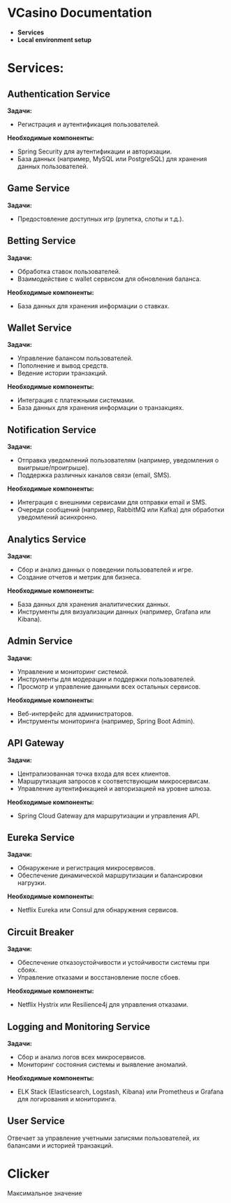 # VCasino Documentation

- **Services**
- **Local environment setup**


# Services:

## Authentication Service

**Задачи:**

-   Регистрация и аутентификация пользователей.

**Необходимые компоненты:**

-   Spring Security для аутентификации и авторизации.
-   База данных (например, MySQL или PostgreSQL) для хранения данных пользователей.

## Game Service

**Задачи:**

-   Предостовление доступных игр (рулетка, слоты и т.д.).

## Betting Service

**Задачи:**

-   Обработка ставок пользователей.
-   Взаимодействие с wallet сервисом для обновления баланса.

**Необходимые компоненты:**

-   База данных для хранения информации о ставках.

## Wallet Service

**Задачи:**

-   Управление балансом пользователей.
-   Пополнение и вывод средств.
-   Ведение истории транзакций.

**Необходимые компоненты:**

-   Интеграция с платежными системами.
-   База данных для хранения информации о транзакциях.

## Notification Service

**Задачи:**

-   Отправка уведомлений пользователям (например, уведомления о выигрыше/проигрыше).
-   Поддержка различных каналов связи (email, SMS).

**Необходимые компоненты:**

-   Интеграция с внешними сервисами для отправки email и SMS.
-   Очереди сообщений (например, RabbitMQ или Kafka) для обработки уведомлений асинхронно.

## Analytics Service

**Задачи:**

-   Сбор и анализ данных о поведении пользователей и игре.
-   Создание отчетов и метрик для бизнеса.

**Необходимые компоненты:**

-   База данных для хранения аналитических данных.
-   Инструменты для визуализации данных (например, Grafana или Kibana).

## Admin Service

**Задачи:**

-   Управление и мониторинг системой.
-   Инструменты для модерации и поддержки пользователей.
-   Просмотр и управление данными всех остальных сервисов.

**Необходимые компоненты:**

-   Веб-интерфейс для администраторов.
-   Инструменты мониторинга (например, Spring Boot Admin).

## API Gateway

**Задачи:**

-   Централизованная точка входа для всех клиентов.
-   Маршрутизация запросов к соответствующим микросервисам.
-   Управление аутентификацией и авторизацией на уровне шлюза.

**Необходимые компоненты:**

-   Spring Cloud Gateway для маршрутизации и управления API.

## Eureka Service

**Задачи:**

-   Обнаружение и регистрация микросервисов.
-   Обеспечение динамической маршрутизации и балансировки нагрузки.

**Необходимые компоненты:**

-   Netflix Eureka или Consul для обнаружения сервисов.

## Circuit Breaker

**Задачи:**

-   Обеспечение отказоустойчивости и устойчивости системы при сбоях.
-   Управление отказами и восстановление после сбоев.

**Необходимые компоненты:**

-   Netflix Hystrix или Resilience4j для управления отказами.

## Logging and Monitoring Service


**Задачи:**

-   Сбор и анализ логов всех микросервисов.
-   Мониторинг состояния системы и выявление аномалий.

**Необходимые компоненты:**

-   ELK Stack (Elasticsearch, Logstash, Kibana) или Prometheus и Grafana для логирования и мониторинга.

## User Service

Отвечает за управление учетными записями пользователей, их балансами и историей транзакций.


# Clicker

Максимальное значение 

